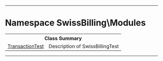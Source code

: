 - - -

# Namespace SwissBilling\Modules #

<table class="title">
<tr><th colspan="2" class="title">Class Summary</th></tr>
<tr><td class="name"><a href="https://github.com/JeyDotC/Hirudo-docs/blob/master/swissbilling/modules/transactiontest.html">TransactionTest</a></td><td class="description">Description of SwissBillingTest</td></tr>
</table>

- - -

